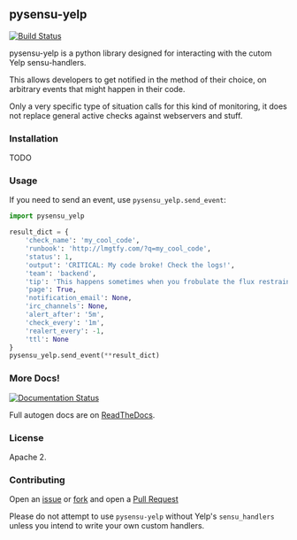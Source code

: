 ## pysensu-yelp

[![Build Status](https://travis-ci.org/Yelp/pysensu-yelp.svg)](https://travis-ci.org/Yelp/pysensu-yelp)

pysensu-yelp is a python library designed for interacting with the
cutom Yelp sensu-handlers. 

This allows developers to get notified in the method of their choice,
on arbitrary events that might happen in their code.

Only a very specific type of situation calls for this kind of monitoring,
it does not replace general active checks against webservers and stuff.

### Installation

TODO

### Usage

If you need to send an event, use `pysensu_yelp.send_event`:

```python
import pysensu_yelp

result_dict = {
    'check_name': 'my_cool_code',
    'runbook': 'http://lmgtfy.com/?q=my_cool_code',
    'status': 1,
    'output': 'CRITICAL: My code broke! Check the logs!',
    'team': 'backend', 
    'tip': 'This happens sometimes when you frobulate the flux restraint cannon',
    'page': True,
    'notification_email': None,
    'irc_channels': None,
    'alert_after': '5m',
    'check_every': '1m',
    'realert_every': -1,
    'ttl': None
}
pysensu_yelp.send_event(**result_dict)
```

### More Docs!

[![Documentation Status](https://readthedocs.org/projects/pysensu-yelp/badge/?version=latest)](https://readthedocs.org/projects/pysensu-yelp/?badge=latest)

Full autogen docs are on [ReadTheDocs](http://pysensu-yelp.readthedocs.org/en/latest/).

### License

Apache 2.

### Contributing

Open an [issue](https://github.com/Yelp/pysensu-yelp/issues) or
[fork](https://github.com/Yelp/pysensu-yelp/fork) and open a
[Pull Request](https://github.com/Yelp/pysensu-yelp/pulls)

Please do not attempt to use `pysensu-yelp` without Yelp's `sensu_handlers`
unless you intend to write your own custom handlers.

